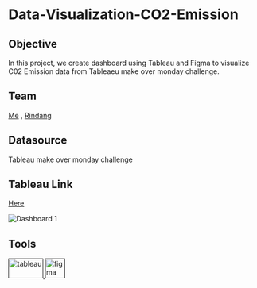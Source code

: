 # Data-Visualization-CO2-Emission

<h2>Objective</h2>
In this project, we create dashboard using Tableau and Figma to visualize C02 Emission data from Tableaeu make over monday challenge.

<h2>Team</h2>

[Me](https://github.com/arrlanyhars) , [Rindang](https://github.com/rindangchi)

<h2>Datasource</h2>

Tableau make over monday challenge

<h2>Tableau Link</h2>

[Here](https://public.tableau.com/app/profile/rindangcahyaning/viz/GlobalCO2Emission_16787234006400/Dashboard1)

![Dashboard 1](https://github.com/arrlanyhars/Data-Visualization-CO2-Emission/assets/71999653/12ecc1b7-da7c-4258-99ab-b428016a3337)

<h2>Tools</h2>
<a href="" target="" rel=""> <img src="https://logos-world.net/wp-content/uploads/2021/10/Tableau-Emblem.png" alt="tableau" width="70" height="40"/> </a> <a href="" target="" rel=""> <img src="https://www.vectorlogo.zone/logos/figma/figma-icon.svg" alt="figma" width="40" height="40"/> </a>
